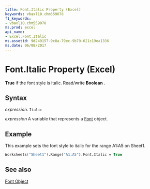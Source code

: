 ```yaml
---
title: Font.Italic Property (Excel)
keywords: vbaxl10.chm559078
f1_keywords:
- vbaxl10.chm559078
ms.prod: excel
api_name:
- Excel.Font.Italic
ms.assetid: 9d249157-9c8a-79ec-9b70-021c19ea1336
ms.date: 06/08/2017
---
```



# Font.Italic Property (Excel)

 **True** if the font style is italic. Read/write **Boolean** .


## Syntax

 _expression_. `Italic`

 _expression_ A variable that represents a [Font](Excel.Font-graph-property.md) object.


## Example

This example sets the font style to italic for the range A1:A5 on Sheet1.


```vb
Worksheets("Sheet1").Range("A1:A5").Font.Italic = True
```


## See also


[Font Object](Excel.Font(object).md)

